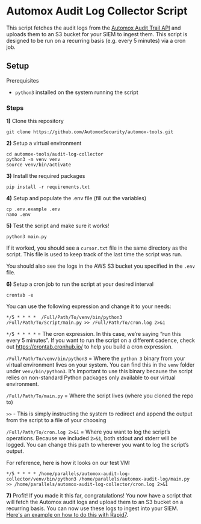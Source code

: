 # Automox Audit Log Collector Script

This script fetches the audit logs from the [Automox Audit Trail API](https://developer.automox.com/openapi/audit-trail/overview/) and uploads them to an S3 bucket for your SIEM to ingest them. This script is designed to be run on a recurring basis (e.g. every 5 minutes) via a cron job.

## Setup

Prerequisites
- `python3` installed on the system running the script

### Steps

**1\)** Clone this repository
```
git clone https://github.com/AutomoxSecurity/automox-tools.git
```

**2\)** Setup a virtual environment
```
cd automox-tools/audit-log-collector
python3 -m venv venv
source venv/bin/activate
```

**3\)** Install the required packages
```
pip install -r requirements.txt
```

**4\)** Setup and populate the .env file (fill out the variables)
```
cp .env.example .env
nano .env
```

**5\)** Test the script and make sure it works!
```
python3 main.py
```

If it worked, you should see a `cursor.txt` file in the same directory as the script. This file is used to keep track of the last time the script was run. 

You should also see the logs in the AWS S3 bucket you specified in the `.env` file.

**6\)** Setup a cron job to run the script at your desired interval
```
crontab -e
```

You can use the following expression and change it to your needs:
```
*/5 * * * *  /Full/Path/To/venv/bin/python3 /Full/Path/To/Script/main.py >> /Full/Path/To/cron.log 2>&1
```

`*/5 * * * *` = The cron expression. In this case, we’re saying “run this every 5 minutes”.  If you want to run the script on a different cadence, check out https://crontab.cronhub.io/ to help you build a cron expression.

`/Full/Path/To/venv/bin/python3` = Where the `python 3` binary from your virtual environment lives on your system. You can find this in the `venv` folder under `venv/bin/python3`. It’s important to use this binary because the script relies on non-standard Python packages only available to our virtual environment.

`/Full/Path/To/main.py` = Where the script lives (where you cloned the repo to)

`>>` - This is simply instructing the system to redirect and append the output from the script to a file of your choosing

`/Full/Path/To/cron.log 2>&1` = Where you want to log the script’s operations. Because we included `2>&1`, both stdout and stderr will be logged. You can change this path to wherever you want to log the script’s output.

For reference, here is how it looks on our test VM:
```
*/5 * * * * /home/parallels/automox-audit-log-collector/venv/bin/python3 /home/parallels/automox-audit-log/main.py >> /home/parallels/automox-audit-log-collector/cron.log 2>&1
```

**7\)** Profit!
If you made it this far, congratulations! You now have a script that will fetch the Automox audit logs and upload them to an S3 bucket on a recurring basis. You can now use these logs to ingest into your SIEM. [Here's an example on how to do this with Rapid7](https://docs.rapid7.com/insightidr/data-collection-methods/#aws-s3).